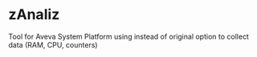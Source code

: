 # zAnaliz
Tool for Aveva System Platform using instead of original option to collect data (RAM, CPU, counters) 

